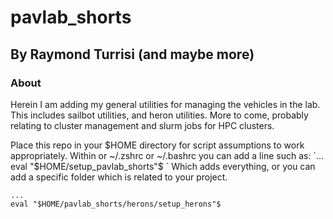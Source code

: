 # pavlab_shorts

## By Raymond Turrisi (and maybe more)

### About 

Herein I am adding my general utilities for managing the vehicles in the lab. This includes sailbot utilities, and heron utilities. More to come, probably relating to cluster management and slurm jobs for HPC clusters. 

Place this repo in your $HOME directory for script assumptions to work appropriately. Within or ~/.zshrc or ~/.bashrc you can add a line such as:
`...
eval "$HOME/setup_pavlab_shorts"$
`
Which adds everything, or you can add a specific folder which is related to your project. 

```
...
eval "$HOME/pavlab_shorts/herons/setup_herons"$
```

